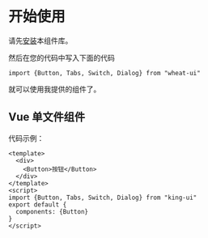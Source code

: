 # 开始使用
请先[安装](#/doc/install)本组件库。

然后在您的代码中写入下面的代码

```
import {Button, Tabs, Switch, Dialog} from "wheat-ui"
```

就可以使用我提供的组件了。

## Vue 单文件组件

代码示例：

```
<template>
  <div>
    <Button>按钮</Button>
  </div>
</template>
<script>
import {Button, Tabs, Switch, Dialog} from "king-ui"
export default {
  components: {Button}
}
</script>
```